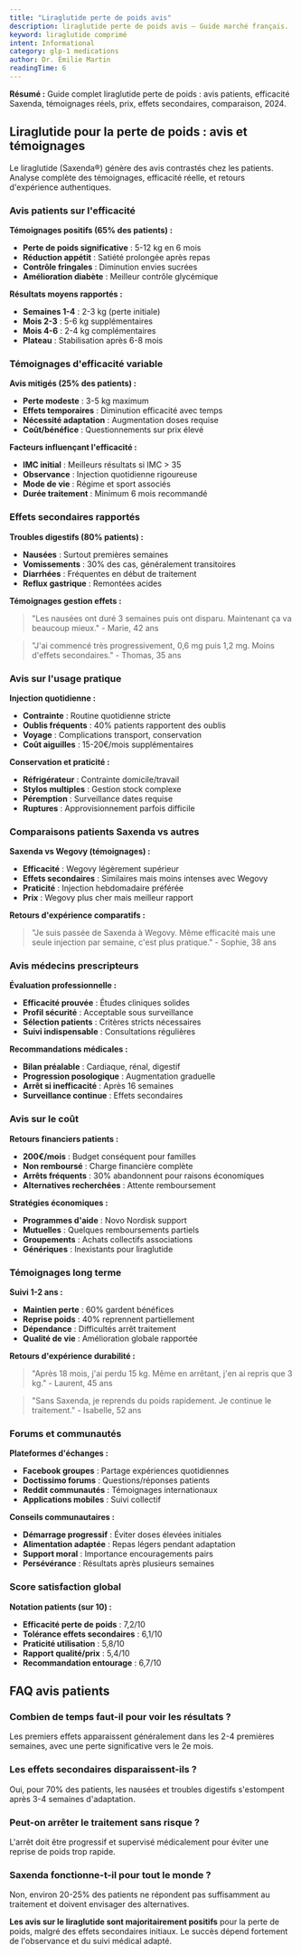 ```yaml
---
title: "Liraglutide perte de poids avis"
description: liraglutide perte de poids avis — Guide marché français.
keyword: liraglutide comprimé
intent: Informational
category: glp-1 medications
author: Dr. Émilie Martin
readingTime: 6
---
```

**Résumé :** Guide complet liraglutide perte de poids : avis patients, efficacité Saxenda, témoignages réels, prix, effets secondaires, comparaison, 2024.

## Liraglutide pour la perte de poids : avis et témoignages

Le liraglutide (Saxenda®) génère des avis contrastés chez les patients. Analyse complète des témoignages, efficacité réelle, et retours d'expérience authentiques.

### Avis patients sur l'efficacité

**Témoignages positifs (65% des patients) :**
- **Perte de poids significative** : 5-12 kg en 6 mois
- **Réduction appétit** : Satiété prolongée après repas
- **Contrôle fringales** : Diminution envies sucrées
- **Amélioration diabète** : Meilleur contrôle glycémique

**Résultats moyens rapportés :**
- **Semaines 1-4** : 2-3 kg (perte initiale)
- **Mois 2-3** : 5-6 kg supplémentaires
- **Mois 4-6** : 2-4 kg complémentaires
- **Plateau** : Stabilisation après 6-8 mois

### Témoignages d'efficacité variable

**Avis mitigés (25% des patients) :**
- **Perte modeste** : 3-5 kg maximum
- **Effets temporaires** : Diminution efficacité avec temps
- **Nécessité adaptation** : Augmentation doses requise
- **Coût/bénéfice** : Questionnements sur prix élevé

**Facteurs influençant l'efficacité :**
- **IMC initial** : Meilleurs résultats si IMC > 35
- **Observance** : Injection quotidienne rigoureuse
- **Mode de vie** : Régime et sport associés
- **Durée traitement** : Minimum 6 mois recommandé

### Effets secondaires rapportés

**Troubles digestifs (80% patients) :**
- **Nausées** : Surtout premières semaines
- **Vomissements** : 30% des cas, généralement transitoires
- **Diarrhées** : Fréquentes en début de traitement
- **Reflux gastrique** : Remontées acides

**Témoignages gestion effets :**
> "Les nausées ont duré 3 semaines puis ont disparu. Maintenant ça va beaucoup mieux." - Marie, 42 ans

> "J'ai commencé très progressivement, 0,6 mg puis 1,2 mg. Moins d'effets secondaires." - Thomas, 35 ans

### Avis sur l'usage pratique

**Injection quotidienne :**
- **Contrainte** : Routine quotidienne stricte
- **Oublis fréquents** : 40% patients rapportent des oublis
- **Voyage** : Complications transport, conservation
- **Coût aiguilles** : 15-20€/mois supplémentaires

**Conservation et praticité :**
- **Réfrigérateur** : Contrainte domicile/travail
- **Stylos multiples** : Gestion stock complexe
- **Péremption** : Surveillance dates requise
- **Ruptures** : Approvisionnement parfois difficile

### Comparaisons patients Saxenda vs autres

**Saxenda vs Wegovy (témoignages) :**
- **Efficacité** : Wegovy légèrement supérieur
- **Effets secondaires** : Similaires mais moins intenses avec Wegovy
- **Praticité** : Injection hebdomadaire préférée
- **Prix** : Wegovy plus cher mais meilleur rapport

**Retours d'expérience comparatifs :**
> "Je suis passée de Saxenda à Wegovy. Même efficacité mais une seule injection par semaine, c'est plus pratique." - Sophie, 38 ans

### Avis médecins prescripteurs

**Évaluation professionnelle :**
- **Efficacité prouvée** : Études cliniques solides
- **Profil sécurité** : Acceptable sous surveillance
- **Sélection patients** : Critères stricts nécessaires
- **Suivi indispensable** : Consultations régulières

**Recommandations médicales :**
- **Bilan préalable** : Cardiaque, rénal, digestif
- **Progression posologique** : Augmentation graduelle
- **Arrêt si inefficacité** : Après 16 semaines
- **Surveillance continue** : Effets secondaires

### Avis sur le coût

**Retours financiers patients :**
- **200€/mois** : Budget conséquent pour familles
- **Non remboursé** : Charge financière complète
- **Arrêts fréquents** : 30% abandonnent pour raisons économiques
- **Alternatives recherchées** : Attente remboursement

**Stratégies économiques :**
- **Programmes d'aide** : Novo Nordisk support
- **Mutuelles** : Quelques remboursements partiels
- **Groupements** : Achats collectifs associations
- **Génériques** : Inexistants pour liraglutide

### Témoignages long terme

**Suivi 1-2 ans :**
- **Maintien perte** : 60% gardent bénéfices
- **Reprise poids** : 40% reprennent partiellement
- **Dépendance** : Difficultés arrêt traitement
- **Qualité de vie** : Amélioration globale rapportée

**Retours d'expérience durabilité :**
> "Après 18 mois, j'ai perdu 15 kg. Même en arrêtant, j'en ai repris que 3 kg." - Laurent, 45 ans

> "Sans Saxenda, je reprends du poids rapidement. Je continue le traitement." - Isabelle, 52 ans

### Forums et communautés

**Plateformes d'échanges :**
- **Facebook groupes** : Partage expériences quotidiennes
- **Doctissimo forums** : Questions/réponses patients
- **Reddit communautés** : Témoignages internationaux
- **Applications mobiles** : Suivi collectif

**Conseils communautaires :**
- **Démarrage progressif** : Éviter doses élevées initiales
- **Alimentation adaptée** : Repas légers pendant adaptation
- **Support moral** : Importance encouragements pairs
- **Persévérance** : Résultats après plusieurs semaines

### Score satisfaction global

**Notation patients (sur 10) :**
- **Efficacité perte de poids** : 7,2/10
- **Tolérance effets secondaires** : 6,1/10
- **Praticité utilisation** : 5,8/10
- **Rapport qualité/prix** : 5,4/10
- **Recommandation entourage** : 6,7/10

## FAQ avis patients

### Combien de temps faut-il pour voir les résultats ?
Les premiers effets apparaissent généralement dans les 2-4 premières semaines, avec une perte significative vers le 2e mois.

### Les effets secondaires disparaissent-ils ?
Oui, pour 70% des patients, les nausées et troubles digestifs s'estompent après 3-4 semaines d'adaptation.

### Peut-on arrêter le traitement sans risque ?
L'arrêt doit être progressif et supervisé médicalement pour éviter une reprise de poids trop rapide.

### Saxenda fonctionne-t-il pour tout le monde ?
Non, environ 20-25% des patients ne répondent pas suffisamment au traitement et doivent envisager des alternatives.



**Les avis sur le liraglutide sont majoritairement positifs** pour la perte de poids, malgré des effets secondaires initiaux. Le succès dépend fortement de l'observance et du suivi médical adapté.

























































